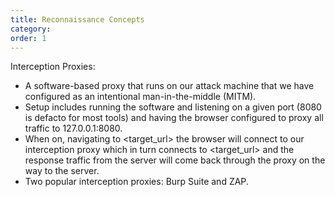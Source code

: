 ```yaml
---
title: Reconnaissance Concepts
category:
order: 1
---
```


Interception Proxies:

* A software-based proxy that runs on our attack machine that we have configured as an intentional man-in-the-middle (MITM).
* Setup includes running the software and listening on a given port (8080 is defacto for most tools) and having the browser configured to proxy all traffic to 127.0.0.1:8080.
* When on, navigating to &lt;target\_url&gt; the browser will connect to our interception proxy which in turn connects to &lt;target\_url&gt; and the response traffic from the server will come back through the proxy on the way to the server.
* Two popular interception proxies: Burp Suite and ZAP.
